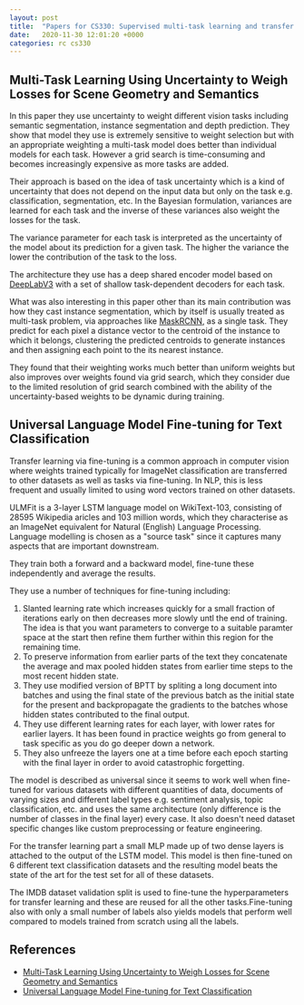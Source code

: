 ```yaml
---
layout: post
title:  "Papers for CS330: Supervised multi-task learning and transfer learning"
date:   2020-11-30 12:01:20 +0000
categories: rc cs330
---
```


## Multi-Task Learning Using Uncertainty to Weigh Losses for Scene Geometry and Semantics

In this paper they use uncertainty to weight different vision tasks including semantic segmentation, instance segmentation and depth prediction. They show that model they use is extremely sensitive to weight selection but with an appropriate weighting a multi-task model does better than individual models for each task. However a grid search is time-consuming and becomes increasingly expensive as more tasks are added. 

Their approach is based on the idea of task uncertainty which is a kind of uncertainty that does not depend on the input data but only on the task e.g. classification, segmentation, etc. In the Bayesian formulation, variances are learned for each task and the inverse of these variances also weight the losses for the task. 

The variance parameter for each task is interpreted as the uncertainty of the model about its prediction for a given task. The higher the variance the lower the contribution of the task to the loss. 

The architecture they use has a deep shared encoder model based on [DeepLabV3](https://arxiv.org/abs/1706.05587) with a set of shallow task-dependent decoders for each task.  

What was also interesting in this paper other than its main contribution was how they cast instance segmentation, which by itself is usually treated as multi-task problem, via approaches like [MaskRCNN](https://arxiv.org/abs/1703.06870), as a single task. They predict for each pixel a distance vector to the centroid of the instance to which it belongs, clustering the predicted centroids to generate instances and then assigning each point to the its nearest instance. 

They found that their weighting works much better than uniform weights but also improves over weights found via grid search, which they consider due to the limited resolution of grid search combined with the ability of the uncertainty-based weights to be dynamic during training.  


## Universal Language Model Fine-tuning for Text Classification

Transfer learning via fine-tuning is a common approach in computer vision where weights trained typically for ImageNet classification are transferred to other datasets as well as tasks via fine-tuning. In NLP, this is less frequent and usually limited to using word vectors trained on other datasets. 

ULMFit is a 3-layer LSTM language model on WikiText-103, consisting of 28595 Wikipedia aricles and 103 million words, which they characterise as an ImageNet equivalent for Natural (English) Language Processing. Language modelling is chosen as a "source task" since it captures many aspects that are important downstream.

They train both a forward and a backward model,  fine-tune these independently and average the results. 

They use a number of techniques for fine-tuning including:

1. Slanted learning rate which increases quickly for a small fraction of iterations early on then decreases more slowly untl the end of training. The idea is that you want parameters to converge to a suitable paramter space at the start then refine them further within this region for the remaining time.
2. To preserve information from earlier parts of the text they concatenate the average and max pooled hidden states from earlier time steps to the most recent hidden state. 
3. They use modified version of BPTT by spliting a long document into batches and using the final state of the previous batch as the initial state for the present and backpropagate the gradients to the batches whose hidden states contributed to the final output.
4. They use different learning rates for each layer, with lower rates for earlier layers. It has been found in practice weights go from general to task specific as you do go deeper down a network.
5. They also unfreeze the layers one at a time before each epoch starting with the final layer in order to avoid catastrophic forgetting.  

The model is described as universal since it seems to work well when fine-tuned for various datasets with different quantities of data, documents of varying sizes and different label types e.g. sentiment analysis, topic classification, etc. and uses the same architecture (only difference is the number of classes in the final layer) every case. It also doesn't need dataset specific changes like custom preprocessing or feature engineering.

For the transfer learning part a small MLP made up of two dense layers is attached to the output of the LSTM model. This model is then fine-tuned on 6 different text classification datasets and the resulting model beats the state of the art for the test set for all of these datasets. 

The IMDB dataset validation split is used to fine-tune the hyperparameters for transfer learning and these are reused for all the other tasks.Fine-tuning also with only a small number of labels also yields models that perform well compared to models trained from scratch using all the labels. 

## References
- [Multi-Task Learning Using Uncertainty to Weigh Losses for Scene Geometry and Semantics](https://arxiv.org/abs/1705.07115)
- [Universal Language Model Fine-tuning for Text Classification](https://arxiv.org/abs/1906.02634)


